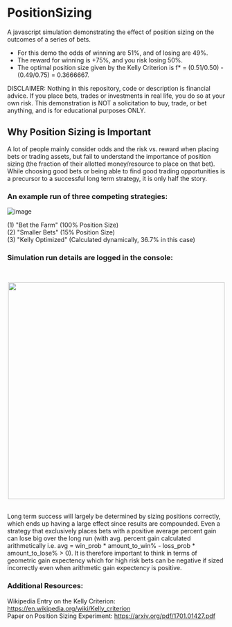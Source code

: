 # PositionSizing

A javascript simulation demonstrating the effect of position sizing on the outcomes of a series of bets.

* For this demo the odds of winning are 51%, and of losing are 49%.  
* The reward for winning is +75%, and you risk losing 50%.    
* The optimal position size given by the Kelly Criterion is f* = (0.51/0.50) - (0.49/0.75) = 0.3666667. 

DISCLAIMER: Nothing in this repository, code or description is financial advice. If you place bets, trades or investments in real life, you do so at your own risk. This demonstration is NOT a solicitation to buy, trade, or bet anything, and is for educational purposes ONLY.

## Why Position Sizing is Important

A lot of people mainly consider odds and the risk vs. reward when placing bets or trading assets, but fail to understand the importance of position sizing (the fraction of their allotted money/resource to place on that bet). While choosing good bets or being able to find good trading opportunities is a precursor to a successful long term strategy, it is only half the story. 

### An example run of three competing strategies: 
![image](https://user-images.githubusercontent.com/127203032/223408786-3fb65b4b-bfd7-48f0-8a94-43633e80276d.png)

(1) "Bet the Farm"   (100% Position Size)  
(2) "Smaller Bets"   (15% Position Size)    
(3) "Kelly Optimized" (Calculated dynamically, 36.7% in this case)  

### Simulation run details are logged in the console:
<br/>
<p align="center">
<img width="500" src="https://user-images.githubusercontent.com/127203032/223412128-0671fb37-bed4-4b38-8e64-bb205f8584ca.png">
</p>
<br/>
Long term success will largely be determined by sizing positions correctly, which ends up having a large effect since results are compounded. Even a strategy that exclusively places bets with a positive average percent gain can lose big over the long run (with avg. percent gain calculated arithmetically i.e. avg = win_prob * amount_to_win% - loss_prob * amount_to_lose% > 0). It is therefore important to think in terms of geometric gain expectency which for high risk bets can be negative if sized incorrectly even when arithmetic gain expectency is positive.

### Additional Resources:

Wikipedia Entry on the Kelly Criterion: https://en.wikipedia.org/wiki/Kelly_criterion <br/>
Paper on Position Sizing Experiment: https://arxiv.org/pdf/1701.01427.pdf


